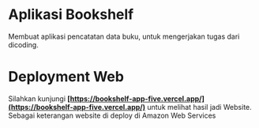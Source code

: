# Aplikasi Bookshelf

Membuat aplikasi pencatatan data buku, untuk mengerjakan tugas dari dicoding.

# Deployment Web

Silahkan kunjungi **[https://bookshelf-app-five.vercel.app/](https://bookshelf-app-five.vercel.app/)** untuk melihat hasil jadi Website. Sebagai keterangan website di deploy di Amazon Web Services
